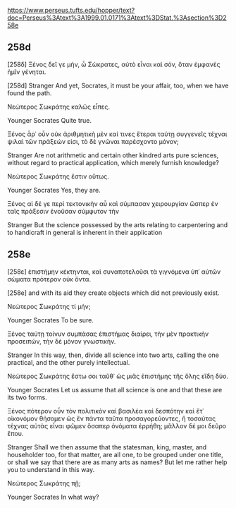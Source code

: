 

https://www.perseus.tufts.edu/hopper/text?doc=Perseus%3Atext%3A1999.01.0171%3Atext%3DStat.%3Asection%3D258e

## 258d

[258δ]
Ξένος
δεῖ γε μήν, ὦ Σώκρατες, αὐτὸ εἶναι καὶ σόν, ὅταν ἐμφανὲς ἡμῖν γένηται.

[258d]
Stranger
And yet, Socrates, it must be your affair, too, when we have found the path.

Νεώτερος Σωκράτης
καλῶς εἶπες.

Younger Socrates
Quite true.

Ξένος
ἆρ᾽ οὖν οὐκ ἀριθμητικὴ μὲν καί τινες ἕτεραι ταύτῃ συγγενεῖς τέχναι ψιλαὶ τῶν πράξεών εἰσι, τὸ δὲ γνῶναι παρέσχοντο μόνον;

Stranger
Are not arithmetic and certain other kindred arts pure sciences, without regard to practical application, which merely furnish knowledge?

Νεώτερος Σωκράτης
ἔστιν οὕτως.

Younger Socrates
Yes, they are.

Ξένος
αἱ δέ γε περὶ τεκτονικὴν αὖ καὶ σύμπασαν χειρουργίαν ὥσπερ ἐν ταῖς πράξεσιν ἐνοῦσαν σύμφυτον τὴν

Stranger
But the science possessed by the arts relating to carpentering and to handicraft in general is inherent in their application
## 258e

[258ε] ἐπιστήμην κέκτηνται, καὶ συναποτελοῦσι τὰ γιγνόμενα ὑπ᾽ αὐτῶν σώματα πρότερον οὐκ ὄντα.

[258e] and with its aid they create objects which did not previously exist.

Νεώτερος Σωκράτης
τί μήν;

Younger Socrates
To be sure.

Ξένος
ταύτῃ τοίνυν συμπάσας ἐπιστήμας διαίρει, τὴν μὲν πρακτικὴν προσειπών, τὴν δὲ μόνον γνωστικήν.

Stranger
In this way, then, divide all science into two arts, calling the one practical, and the other purely intellectual.

Νεώτερος Σωκράτης
ἔστω σοι ταῦθ᾽ ὡς μιᾶς ἐπιστήμης τῆς ὅλης εἴδη δύο.

Younger Socrates
Let us assume that all science is one and that these are its two forms.

Ξένος
πότερον οὖν τὸν πολιτικὸν καὶ βασιλέα καὶ δεσπότην καὶ ἔτ᾽ οἰκονόμον θήσομεν ὡς ἓν πάντα ταῦτα προσαγορεύοντες, ἢ τοσαύτας τέχνας αὐτὰς εἶναι φῶμεν ὅσαπερ ὀνόματα ἐρρήθη; μᾶλλον δέ μοι δεῦρο ἕπου.

Stranger
Shall we then assume that the statesman, king, master, and householder too, for that matter, are all one, to be grouped under one title, or shall we say that there are as many arts as names? But let me rather help you to understand in this way.

Νεώτερος Σωκράτης
πῇ;

Younger Socrates
In what way?